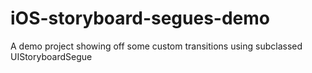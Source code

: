 iOS-storyboard-segues-demo
==========================

A demo project showing off some custom transitions using subclassed UIStoryboardSegue